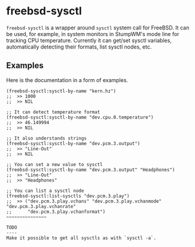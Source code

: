 freebsd-sysctl
=============

`freebsd-sysctl` is a wrapper around `sysctl` system call for FreeBSD. It can be
used, for example, in system monitors in StumpWM's mode line for tracking CPU
temperature. Currently it can get/set sysctl variables, automatically detecting
their formats, list sysctl nodes, etc.

Examples
--------
Here is the documentation in a form of examples.
~~~~~~~~~~~~~~~~{.lisp}
(freebsd-sysctl:sysctl-by-name "kern.hz")
;;  >> 1000
;;  >> NIL

;; It can detect temperature format
(freebsd-sysctl:sysctl-by-name "dev.cpu.0.temperature")
;;  >> 46.149994
;;  >> NIL

;; It also understands strings
(freebsd-sysctl:sysctl-by-name "dev.pcm.3.output")
;;  >> "Line-Out"
;;  >> NIL

;; You can set a new value to sysctl
(freebsd-sysctl:sysctl-by-name "dev.pcm.3.output" "Headphones")
;;  >> "Line-Out"
;;  >> "Headphones"

;; You can list a sysctl node
(freebsd-sysctl:list-sysctls "dev.pcm.3.play")
;;  >> ("dev.pcm.3.play.vchans" "dev.pcm.3.play.vchanmode" "dev.pcm.3.play.vchanrate"
;;      "dev.pcm.3.play.vchanformat")
~~~~~~~~~~~~~~~

TODO
----
Make it possible to get all sysctls as with `sysctl -a`.
